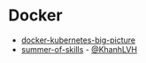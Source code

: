 # Docker

* [docker-kubernetes-big-picture](https://app.pluralsight.com/library/courses/docker-kubernetes-big-picture)
* [summer-of-skills](https://www.pluralsight.com/offer/2019/summer-of-skills) - [@KhanhLVH](https://app.pluralsight.com/profile/KhanhLVH)
